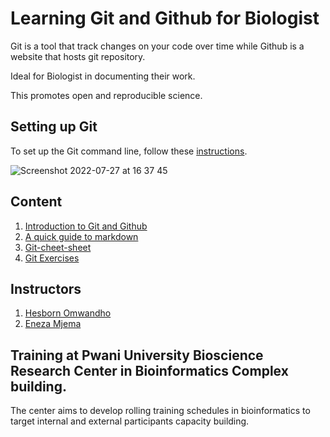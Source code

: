 # Learning Git and Github for Biologist

Git is a tool that track changes on your code over time while Github is a website that hosts git repository.

Ideal for Biologist in documenting their work.

This  promotes open and reproducible science.

## Setting up Git

To set up the Git command line, follow these [instructions](https://docs.github.com/en/get-started/quickstart/set-up-git).

![Screenshot 2022-07-27 at 16 37 45](https://user-images.githubusercontent.com/72735085/181261113-a4be56c3-bcd7-498e-a21b-f2b4b47f2af8.png)




## Content

1. [Introduction to Git and Github](https://docs.google.com/presentation/d/13-Sd_gyLw5etqpzSMgArHMWABFMp-n98/edit#slide=id.p1)
2. [A quick guide to markdown](https://commonmark.org/)
3. [Git-cheet-sheet](https://education.github.com/git-cheat-sheet-education.pdf)
4. [Git Exercises](https://github.com/martinjrobins/exercise)

## Instructors
1. [Hesborn Omwandho](https://github.com/hesbornomwandho)
2. [Eneza Mjema](https://github.com/enezermjema)

## Training at Pwani University Bioscience Research Center in Bioinformatics Complex building.

The center aims to develop rolling training schedules in bioinformatics to target internal and external participants capacity building. 
